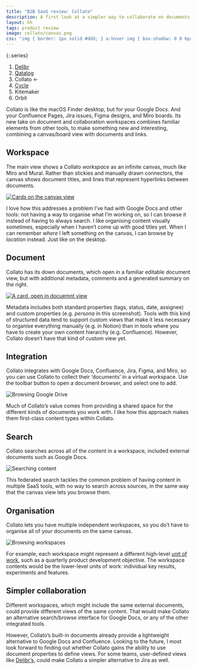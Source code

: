 ```yaml
---
title: "B2B SaaS review: Collato"
description: A first look at a simpler way to collaborate on documents
layout: hh
tags: product review
image: collato/canvas.png
css: "img { border: 1px solid #ddd; } a:hover img { box-shadow: 0 0 6px 2px #428bca; }"
---
```


{:.series}
1. [Delibr](delibr-views)
2. [Qatalog](qatalog-review)
3. Collato ←
3. [Cycle](cycle-review)
4. Kitemaker
5. Orbit

Collato is like the macOS Finder desktop, but for your Google Docs.
And your Confluence Pages, Jira issues, Figma designs, and Miro boards.
Its new take on document and collaboration workspaces combines familiar elements from other tools, to make something new and interesting, combining a canvas/board view with documents and links.

## Workspace

The main view shows a Collato _workspace_ as an infinite canvas, much like Miro and Mural.
Rather than stickies and manually drawn connectors, the canvas shows document titles, and lines that represent hyperlinks between documents.

[![Cards on the canvas view](collato/canvas.webp)](collato/canvas.webp)

I love how this addresses a problem I’ve had with Google Docs and other tools:
not having a way to organise what I’m working on, so I can browse it instead of having to always search.
I like organising content visually sometimes, especially when I haven’t come up with good titles yet.
When I can remember _where_ I left something on the canvas, I can browse by _location_ instead.
Just like on the desktop.

## Document

Collato has its down documents, which open in a familiar editable document view, but with additional metadata, comments and a generated summary on the right.

[![A card, open in docuemnt view](collato/document.webp)](collato/document.webp)

Metadata includes both standard properties (tags, status, date, assignee) and custom properties (e.g. _persona_ in this screenshot).
Tools with this kind of structured data tend to support custom views that make it less necessary to organise everything manually (e.g. in Notion) than in tools where you have to create your own content hierarchy (e.g. Confluence).
However, Collato doesn’t have that kind of custom view yet.

## Integration

Collato integrates with Google Docs, Confluence, Jira, Figma, and Miro, so you can use Collato to collect their ‘documents’ in a virtual workspace.
Use the toolbar button to open a document browser, and select one to add.

![Browsing Google Drive](collato/google-drive.webp)

Much of Collato’s value comes from providing a shared space for the different kinds of documents you work with.
I like how this approach makes them first-class content types within Collato.

## Search

Collato searches across all of the content in a workspace, included external documents such as Google Docs.

![Searching content](collato/search.webp)

This federated search tackles the common problem of having content in multiple SaaS tools, with no way to search across sources, in the same way that the canvas view lets you browse them.

## Organisation

Collato lets you have multiple independent workspaces, so you do’t have to organise all of your documents on the same canvas.

![Browsing workspaces](collato/workspaces.webp)

For example, each workspace might represent a different high-level
[unit of work](units-of-work), such as a quarterly product development objective.
The workspace contents would be the lower-level units of work: individual key results, experiments and features.

## Simpler collaboration

Different workspaces, which might include the same external documents, could provide different views of the same content.
That would make Collato an alternative search/browse interface for Google Docs, or any of the other integrated tools.

However, Collato’s built-in documents already provide a lightweight alternative to Google Docs and Confluence.
Looking to the future, I most look forward to finding out whether Collato gains the ability to use document properties to define views.
For some teams, user-defined views like [Delibr’s](delibr-views#view), could make Collato a simpler alternative to Jira as well.
